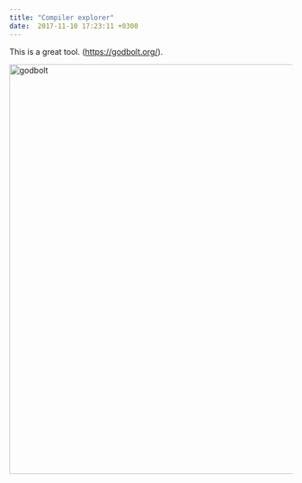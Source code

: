 ```yaml
---
title: "Compiler explorer"
date:  2017-11-10 17:23:11 +0300
---
```


This is a great tool. (https://godbolt.org/).

<img src="/img/godbolt.png" alt="godbolt" style="width: 730px;"/>
